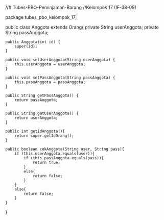 //# Tubes-PBO-Peminjaman-Barang
//Kelompok 17 (IF-38-09)

package tubes_pbo_kelompok_17;

public class Anggota extends Orang{
    private String userAnggota;
    private String passAnggota;

    public Anggota(int id) {
        super(id);
    }

    public void setUserAnggota(String userAnggota) {
        this.userAnggota = userAnggota;
    }

    public void setPassAnggota(String passAnggota) {
        this.passAnggota = passAnggota;
    }

    public String getPassAnggota() {
        return passAnggota;
    }

    public String getUserAnggota() {
        return userAnggota;
    }            
    
    public int getIdAnggota(){
        return super.getIdOrang();
    }
    
    public boolean cekAnggota(String user, String pass){
        if (this.userAnggota.equals(user)){
            if (this.passAnggota.equals(pass)){
                return true;
            }
            else{
                return false;
            }
        }
        else{
            return false;
        }
    }
}
